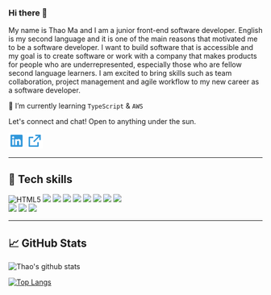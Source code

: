 ### Hi there 👋

My name is Thao Ma and I am a junior front-end software developer. English is my second language and it is one of the main reasons that motivated me to be a software developer. I want to build software that is accessible and my goal is to create software or work with a company that makes products for people who are underrepresented, especially those who are fellow second language learners. I am excited to bring skills such as team collaboration, project management and agile workflow to my new career as a software developer.

🌱 I’m currently learning `TypeScript` & `AWS`

<p>
  Let's connect and chat! Open to anything under the sun.
  <p>
    <a href="https://www.linkedin.com/in/thao-ma/" alt="Linkedin"><img src="linkedin-box-fill.png"></a>
    <a href="https://alumni.turing.io/alumni/thao-ma" alt="My Portfolio"><img src="external-link-line.png"></a>
  </p>
</p>

---

## &#128295; Tech skills

<p >
  <img alt="HTML5" src="https://img.shields.io/badge/html5%20-%23E34F26.svg?&style=for-the-badge&logo=html5&logoColor=white"/>
  <img src="https://img.shields.io/badge/javascript%20-%23323330.svg?&style=for-the-badge&logo=javascript&logoColor=%23F7DF1E" />
  <img src="https://img.shields.io/badge/react%20-%2320232a.svg?&style=for-the-badge&logo=react&logoColor=%2361DAFB" />
  <img src="https://img.shields.io/badge/cypress%20-%23404d59.svg?&style=for-the-badge&logo=Cypress&logoColor=white" />
  <img src="https://img.shields.io/badge/chai%20-%23007ACC.svg?&style=for-the-badge&logo=chai&logoColor=white" />
  <img src="https://img.shields.io/badge/mocha%20-%23593d88.svg?&style=for-the-badge&logo=mocha&logoColor=white" />
    <img src="https://img.shields.io/badge/express.js%20-%23404d59.svg?&style=for-the-badge" />
  <img src="https://img.shields.io/badge/node.js%20-%2343853D.svg?&style=for-the-badge&logo=node.js&logoColor=white" />
  <img src="https://img.shields.io/badge/SASS%20-hotpink.svg?&style=for-the-badge&logo=SASS&logoColor=white"/>
  <br />
  <img src="https://img.shields.io/badge/git%20-%23F05033.svg?&style=for-the-badge&logo=git&logoColor=white"/>
  <img src="https://img.shields.io/badge/heroku%20-%23430098.svg?&style=for-the-badge&logo=heroku&logoColor=white"/>
  <img src="https://img.shields.io/badge/vercel%20-%23000000.svg?&style=for-the-badge&logo=vercel&logoColor=white"/>
</p>

---
## &#128200; GitHub Stats
![Thao's github stats](https://github-readme-stats.vercel.app/api?username=thaomonster&theme=nord&show_icons=true)

[![Top Langs](https://github-readme-stats.vercel.app/api/top-langs/?username=thaomonster&theme=nord&layout=compact)](https://github.com/anuraghazra/github-readme-stats)

<!--
**thaomonster/thaomonster** is a ✨ _special_ ✨ repository because its `README.md` (this file) appears on your GitHub profile.
